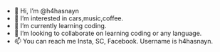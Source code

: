 - 👋 Hi, I’m @h4hasnayn
- 👀 I’m interested in cars,music,coffee.
- 🌱 I’m currently learning coding.
- 💞️ I’m looking to collaborate on learning coding or any language.
- 📫 You can reach me Insta, SC, Facebook. Username is h4hasnayn.

<!---
h4hasnayn/h4hasnayn is a ✨ special ✨ repository because its `README.md` (this file) appears on your GitHub profile.
You can click the Preview link to take a look at your changes.
--->
